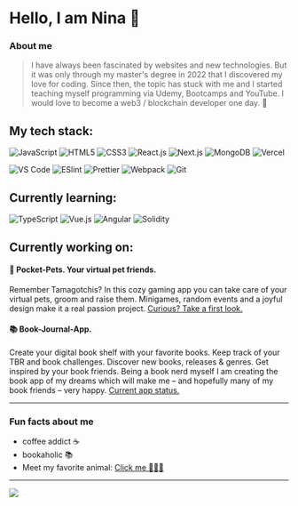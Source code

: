 # Hello, I am Nina 🙂

### About me
> I have always been fascinated by websites and new technologies. But it was only through my master's degree in 2022 that I discovered my love for coding. Since then, the topic has stuck with me and I started teaching myself programming via Udemy, Bootcamps and YouTube. I would love to become a web3 / blockchain developer one day. 🔮

## My tech stack:
![JavaScript](https://img.shields.io/badge/-JavaScript-%23F7DF1C?style=flat-square&logo=javascript&logoColor=000000&labelColor=%23F7DF1C&color=%23FFCE5A)
![HTML5](https://img.shields.io/badge/-HTML5-%23E44D27?style=flat-square&logo=html5&logoColor=ffffff)
![CSS3](https://img.shields.io/badge/-CSS3-%231572B6?style=flat-square&logo=css3)
![React.js](https://img.shields.io/badge/-React.js-%23282C34?style=flat-square&logo=react)
![Next.js](https://img.shields.io/badge/-Next.js-%23000000?style=flat-square&logo=nextdotjs)
![MongoDB](https://img.shields.io/badge/-MongoDB-%23282C34?style=flat-square&logo=mongodb)
![Vercel](https://img.shields.io/badge/-Vercel-%23ffffff?style=flat-square&logo=vercel&logoColor=000000)

![VS Code](https://img.shields.io/badge/-VSCode-%23007ACC?style=flat-square&logo=visual-studio-code)
![ESlint](https://img.shields.io/badge/-ESLint-%234B32C3?style=flat-square&logo=eslint)
![Prettier](https://img.shields.io/badge/-Prettier-%23F7B93E?style=flat-square&logo=prettier&logoColor=ffffff)
![Webpack](https://img.shields.io/badge/-Webpack-%232C3A42?style=flat-square&logo=webpack)
![Git](https://img.shields.io/badge/-Git-%23F05032?style=flat-square&logo=git&logoColor=%23ffffff)

## Currently learning:
![TypeScript](https://img.shields.io/badge/-TypeScript-007ACC?style=flat-square&logo=typescript&logoColor=white)
![Vue.js](https://img.shields.io/badge/-Vue.js-%232c3e50?style=flat-square&logo=vuedotjs)
![Angular](https://img.shields.io/badge/-Angular-%232c3e50?style=flat-square&logo=angular)
![Solidity](https://img.shields.io/badge/-Solidity-%23282C34?style=flat-square&logo=solidity)

## Currently working on:
#### 🐶 Pocket-Pets. Your virtual pet friends. 
Remember Tamagotchis? In this cozy gaming app you can take care of your virtual pets, groom and raise them. Minigames, random events and a joyful design make it a real passion project. [Curious? Take a first look.](https://pocket-pets-kappa.vercel.app/)
#### 📚 Book-Journal-App. 
Create your digital book shelf with your favorite books. Keep track of your TBR and book challenges. Discover new books, releases & genres. Get inspired by your book friends. Being a book nerd myself I am creating the book app of my dreams which will make me – and hopefully many of my book friends – very happy. [Current app status.](https://book-journal-app.vercel.app/)

---
### Fun facts about me
- coffee addict ☕️
- bookaholic 📚
- Meet my favorite animal: [Click me 🐙🐱🦦](https://giphy.com/gifs/baby-fire-elephant-ri8Kb9LOe5Nza)
---
<a href="https://www.linkedin.com/in/nina-weber-54253b16a"><img src="https://img.shields.io/badge/linkedin-%230077B5.svg?&style=for-the-badge&logo=linkedin&logoColor=white" /></a>

<!--
IDEAS: 
books -- https://github.com/arg3t/goodreads-readme
header -- https://reheader.glitch.me/home 
Tech Icons -- https://github.com/xiaoluoboding/xiaoluoboding/blob/master/README.md
Tech Icons -- https://github.com/MikeCodesDotNET/ColoredBadges/tree/master
aufklappbare Bereiche –– https://github.com/brunotacca/brunotacca/blob/main/README.md


**ninagw/ninagw** is a ✨ _special_ ✨ repository because its `README.md` (this file) appears on your GitHub profile.

Here are some ideas to get you started:

- 🔭 I’m currently working on ...
- 🌱 I’m currently learning ...
- 👯 I’m looking to collaborate on ...
- 🤔 I’m looking for help with ...
- 💬 Ask me about ...
- 📫 How to reach me: ...
- 😄 Pronouns: ...
- ⚡ Fun fact: ...


More Languages & Tools:
![TypeScript](https://img.shields.io/badge/-TypeScript-007ACC?style=flat-square&logo=typescript&logoColor=white)
![Nuxt](https://img.shields.io/badge/-Nuxt.js-%23282C34?style=flat-square&logo=nuxtdotjs)
![Vue.js](https://img.shields.io/badge/-Vue.js-%232c3e50?style=flat-square&logo=vuedotjs)
![Angular](https://img.shields.io/badge/-Angular-%232c3e50?style=flat-square&logo=angular)
![Solidity](https://img.shields.io/badge/-Solidity-%23282C34?style=flat-square&logo=solidity)

![Less](https://img.shields.io/badge/-Less-%231d365d?style=flat-square&logo=less&logoColor=ffffff)
![Sass](https://img.shields.io/badge/-Sass-%23CC6699?style=flat-square&logo=sass&logoColor=ffffff)
![Stylus](https://img.shields.io/badge/-Stylus-%23333333?style=flat-square&logo=stylus)
![TailwindCSS](https://img.shields.io/badge/-TailwindCSS-%231a202c?style=flat-square&logo=tailwind-css)
![UnoCSS](https://img.shields.io/badge/-UnoCSS-%23333333?style=flat-square&logo=unocss)
![WindiCSS](https://img.shields.io/badge/-WindiCSS-%23000000?style=flat-square&logo=tailwind-css&&logoColor=48B0F1)

![Webpack](https://img.shields.io/badge/-Webpack-%232C3A42?style=flat-square&logo=webpack)
![Rollup](https://img.shields.io/badge/-Rollup-%23EC4A3F?style=flat-square&logo=rollupdotjs&logoColor=ffffff)
![Vite](https://img.shields.io/badge/-Vite-%23646CFF?style=flat-square&logo=vite&logoColor=ffffff)
![ESlint](https://img.shields.io/badge/-ESLint-%234B32C3?style=flat-square&logo=eslint)
![Prettier](https://img.shields.io/badge/-Prettier-%23F7B93E?style=flat-square&logo=prettier&logoColor=ffffff)
![Git](https://img.shields.io/badge/-Git-%23F05032?style=flat-square&logo=git&logoColor=%23ffffff)
![GitLab](https://img.shields.io/badge/-GitLab-FCA121?style=flat-square&logo=gitlab)
![VS Code](https://img.shields.io/badge/-VSCode-%23007ACC?style=flat-square&logo=visual-studio-code)

![Netlify](https://img.shields.io/badge/-Netlify-%2300C7B7?style=flat-square&logo=netlify&logoColor=ffffff)
![Vercel](https://img.shields.io/badge/-Vercel-%23ffffff?style=flat-square&logo=vercel&logoColor=000000)
![Railway](https://img.shields.io/badge/-Railway-%230B0D0E?style=flat-square&logo=railway)
![Render](https://img.shields.io/badge/-Render-%2346E3B7?style=flat-square&logo=render&logoColor=ffffff)

-->
